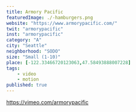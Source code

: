 ```yaml
---
title: Armory Pacific
featuredImage: ./-hamburgers.png
website: "https://www.armorypacific.com/"
twit: "armorypacific"
inst: "armorypacific"
category: "A"
city: "Seattle"
neighborhood: "SODO"
size: "Small (1-10)"
place: [-122.33466720123063,47.58493888007228]
tags:
    - video
    - motion
published: true
---
```


https://vimeo.com/armorypacific

